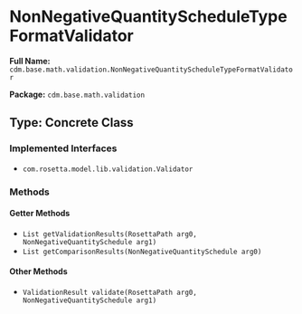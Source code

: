 # NonNegativeQuantityScheduleTypeFormatValidator

**Full Name:** `cdm.base.math.validation.NonNegativeQuantityScheduleTypeFormatValidator`

**Package:** `cdm.base.math.validation`

## Type: Concrete Class

### Implemented Interfaces

- `com.rosetta.model.lib.validation.Validator`

### Methods

#### Getter Methods

- `List getValidationResults(RosettaPath arg0, NonNegativeQuantitySchedule arg1)`
- `List getComparisonResults(NonNegativeQuantitySchedule arg0)`

#### Other Methods

- `ValidationResult validate(RosettaPath arg0, NonNegativeQuantitySchedule arg1)`

